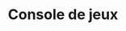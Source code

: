 ---
icon: consoles
title: Console de jeux
description: Connecter une PlayStation, Xbox, Nitendo Switch, etc.
---